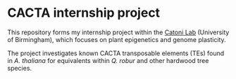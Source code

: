 # CACTA internship project
This repository forms my internship project within the [Catoni Lab](https://catonilab.com/) (University of Birmingham), which focuses on plant epigenetics and genome plasticity.

The project investigates known CACTA transposable elements (TEs) found in *A. thaliana* for equivalents within *Q. robur* and other hardwood tree species.


